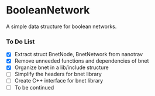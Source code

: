 # BooleanNetwork
A simple data structure for boolean networks.
### To Do List
- [x] Extract struct BnetNode, BnetNetwork from nanotrav
- [x] Remove unneeded functions and dependencies of bnet
- [x] Organize bnet in a lib/include structure
- [ ] Simplify the headers for bnet library
- [ ] Create C++ interface for bnet library
- [ ] To be continued
